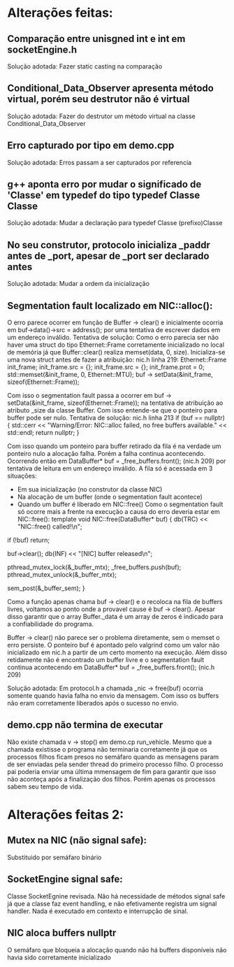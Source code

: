 # Alterações feitas:

## Comparação entre unisgned int e int em socketEngine.h
Solução adotada: Fazer static casting na comparação

## Conditional_Data_Observer apresenta método virtual, porém seu destrutor não é virtual
Solução adotada: Fazer do destrutor um método virtual na classe Conditional_Data_Observer

## Erro capturado por tipo em demo.cpp
Solução adotada: Erros passam a ser capturados por referencia

## g++ aponta erro por mudar o significado de 'Classe' em typedef do tipo typedef Classe<C> Classe
Solução adotada: Mudar a declaração para typedef Classe<C> (prefixo)Classe

## No seu construtor, protocolo inicializa _paddr antes de _port, apesar de _port ser declarado antes
Solução adotada: Mudar a ordem da inicialização

## Segmentation fault localizado em NIC<SocketEngine>::alloc():
O erro parece ocorrer em função de Buffer -> clear() e inicialmente ocorria em buf->data()->src = address(); por uma tentativa de escrever dados em um endereço inválido.
Tentativa de solução:
Como o erro parecia ser não haver uma struct do tipo Ethernet::Frame corretamente inicializado no local de memória já que Buffer<T>::clear() realiza memset(data, 0, size). Inicializa-se uma nova struct antes de fazer a atribuição:
nic.h linha 219:
Ethernet::Frame init_frame;
    init_frame.src = {};
    init_frame.src = {};
    init_frame.prot = 0;
    std::memset(&init_frame, 0, Ethernet::MTU);
    buf -> setData(&init_frame, sizeof(Ethernet::Frame));

Com isso o segmentation fault passa a ocorrer em buf -> setData(&init_frame, sizeof(Ethernet::Frame)); na tentativa de atribuição ao atributo _size da classe Buffer. Com isso entende-se que o ponteiro para buffer pode ser nulo.
Tentativa de solução:
nic.h linha 213
if (buf == nullptr) {
    std::cerr << "Warning/Error: NIC::alloc failed, no free buffers available." << std::endl;
    return nullptr;
}

Com isso quando um ponteiro para buffer retirado da fila é na verdade um ponteiro nulo a alocação falha. Porém a falha continua acontecendo. Ocorrendo então em DataBuffer* buf = _free_buffers.front(); (nic.h 209) por tentativa de leitura em um endereço inválido. A fila só é acessada em 3 situações: 
- Em sua inicialização (no construtor da classe NIC)
- Na alocação de um buffer (onde o segmentation fault acontece)
- Quando um buffer é liberado em NIC<SocketEngine>::free()
Como o segmentation fault só ocorre mais a frente na execução a causa do erro deveria estar em NIC<SocketEngine>::free():
template <typename Engine>
void NIC<Engine>::free(DataBuffer* buf) 
{
db<NIC>(TRC) << "NIC<Engine>::free() called!\n";

if (!buf) return;

buf->clear();
db<NIC>(INF) << "[NIC] buffer released\n";

pthread_mutex_lock(&_buffer_mtx);
_free_buffers.push(buf);
pthread_mutex_unlock(&_buffer_mtx);

sem_post(&_buffer_sem);
}

Como a função apenas chama buf -> clear() e o recoloca na fila de buffers livres, voltamos ao ponto onde a provavel cause é buf -> clear(). Apesar disso garantir que o array Buffer._data é um array de zeros é indicado para a confiabilidade do programa.

Buffer -> clear() não parece ser o problema diretamente, sem o memset o erro persiste.
O ponteiro buf é apontado pelo valgrind como um valor não inicializado em nic.h a partir de um certo momento na execução. Além disso retidamente não é encontrado um buffer livre e o segmentation fault continua acontecendo em DataBuffer* buf = _free_buffers.front(); (nic.h 209)

Solução adotada:
Em protocol.h a chamada _nic -> free(buf) ocorria somente quando havia falha no envio da mensagem. Com isso os buffers não eram corretamente liberados após o sucesso no envio.

## demo.cpp não termina de executar
Não existe chamada v -> stop() em demo.cp run_vehicle. Mesmo que a chamada existisse o programa não terminaria corretamente já que os processos filhos ficam presos no semáfaro quando as mensagens param de ser enviadas pela sender thread do primeiro processo filho. O processo pai poderia enviar uma última mmensagem de fim para garantir que isso não aconteça após a finalização dos filhos. Porém apenas os processos sabem seu tempo de vida.

# Alterações feitas 2:

## Mutex na NIC (não signal safe):
Substituido por semáfaro binário

## SocketEngine signal safe:
Classe SocketEgnine revisada. Não há necessidade de métodos signal safe já que a classe faz event handling, e não efetivamente registra um signal handler. Nada é executado em contexto e interrupção de sinal.

## NIC aloca buffers nullptr
O semáfaro que bloqueia a alocação quando não há buffers disponíveis não havia sido corretamente inicializado

